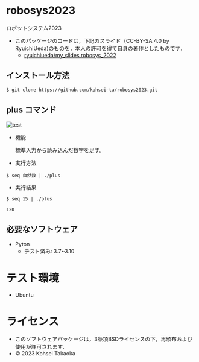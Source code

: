 # robosys2023
ロボットシステム2023
* このパッケージのコードは，下記のスライド（CC-BY-SA 4.0 by RyuichiUeda)のものを，本人の許可を得て自身の著作としたものです.
	* [ryuichiueda/my_slides robosys_2022](https://github.com/ryuichiueda/my_slides/tree/master/robosys_2022)

## インストール方法
```
$ git clone https://github.com/kohsei-ta/robosys2023.git 
```

## plus	コマンド
![test](https://github.com/kohsei-ta/robosys2023/actions/workflows/test.yml/badge.svg)
* 機能

  標準入力から読み込んだ数字を足す。

* 実行方法
```
$ seq 自然数 | ./plus
```

* 実行結果
```
$ seq 15 | ./plus
```
```
120
``` 

## 必要なソフトウェア
* Pyton
  * テスト済み: 3.7~3.10

# テスト環境
* Ubuntu

# ライセンス

* このソフトウェアパッケージは，3条項BSDライセンスの下，再頒布および使用が許可されます.
* © 2023 Kohsei Takaoka
